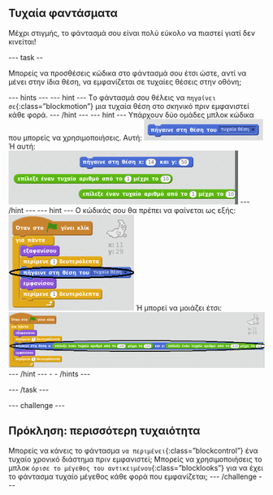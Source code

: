 ## Τυχαία φαντάσματα

Μέχρι στιγμής, το φάντασμά σου είναι πολύ εύκολο να πιαστεί γιατί δεν κινείται!

\--- task --

Μπορείς να προσθέσεις κώδικα στο φάντασμά σου έτσι ώστε, αντί να μένει στην ίδια θέση, να εμφανίζεται σε τυχαίες θέσεις στην οθόνη;

\--- hints \--- \--- hint \--- Tο φάντασμά σου θέλεις να `πηγαίνει σε`{:class=”blockmotion”} μια τυχαία θέση στο σκηνικό πριν εμφανιστεί κάθε φορά. \--- /hint \--- \--- hint \--- Υπάρχουν δύο ομάδες μπλοκ κώδικα που μπορείς να χρησιμοποιήσεις. Αυτή: ![screenshot](images/ghost-random-blocks-1.png) Ή αυτή: ![screenshot](images/ghost-random-blocks-2.png) \--- /hint \--- \--- hint \--- Ο κώδικάς σου θα πρέπει να φαίνεται ως εξής: ![screenshot](images/ghost-random-code-1.png) Ή μπορεί να μοιάζει έτσι: ![screenshot](images/ghost-random-code-2.png) \--- /hint \--- - - /hints \---

\--- /task \---

\--- challenge \---

## Πρόκληση: περισσότερη τυχαιότητα

Μπορείς να κάνεις το φάντασμα `να περιμένει`{:class=”blockcontrol”} ένα τυχαίο χρονικό διάστημα πριν εμφανιστεί; Μπορείς να χρησιμοποιήσεις το μπλοκ `όρισε το μέγεθος του αντικειμένου`{:class=”blocklooks”} για να έχει το φάντασμα τυχαίο μέγεθος κάθε φορά που εμφανίζεται; \--- /challenge \---